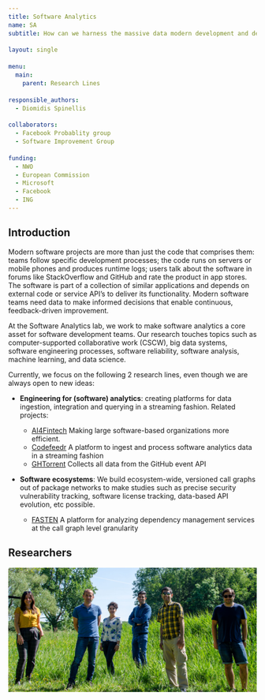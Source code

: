 ```yaml
---
title: Software Analytics
name: SA
subtitle: How can we harness the massive data modern development and deployment processes generate, as well as Big Code, to increase development productivity and operational efficiency?

layout: single

menu:
  main:
    parent: Research Lines

responsible_authors:
  - Diomidis Spinellis

collaborators:
  - Facebook Probablity group
  - Software Improvement Group

funding:
  - NWO
  - European Commission
  - Microsoft
  - Facebook
  - ING
---
```


Introduction
------------

Modern software projects are more than just the code that comprises them: teams follow specific development processes; the code runs on servers or mobile phones and produces runtime logs; users talk about the software in forums like StackOverflow and GitHub and rate the product in app stores. The software is part of a collection of similar applications and depends on external code or service API’s to deliver its functionality. Modern software teams need data to make informed decisions that enable continuous, feedback-driven improvement.

At the Software Analytics lab, we work to make software analytics a core asset for software development teams. Our research touches topics such as computer-supported collaborative work (CSCW), big data systems, software engineering processes, software reliability, software analysis, machine learning, and data science.

Currently, we focus on the following 2 research lines, even though we are always open to new ideas:

* **Engineering for (software) analytics**: creating platforms for data ingestion, integration and querying in a streaming fashion. Related projects:
    
    * [AI4Fintech](https://se.ewi.tudelft.nl/ai4fintech/index.html) Making large software-based organizations more efficient.
    * [Codefeedr](http://codefeedr.org) A platform to ingest and process software analytics data in a streaming fashion
    * [GHTorrent](https://ghtorrent.org) Collects all data from the GitHub event API
* **Software ecosystems**: We build ecosystem-wide, versioned call graphs out of package networks to make studies such as precise security vulnerability tracking, software license tracking, data-based API evolution, etc possible.
    
    * [FASTEN](https://www.fasten-project.eu) A platform for analyzing dependency management services at the call graph level granularity

Researchers
-----------

![](researchers.jpg)
